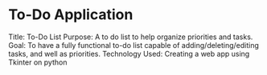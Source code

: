 # To-Do Application
Title: To-Do List
Purpose: A to do list to help organize priorities and tasks.
Goal: To have a fully functional to-do list capable of adding/deleting/editing tasks, and well as priorities.
Technology Used: Creating a web app using Tkinter on python
